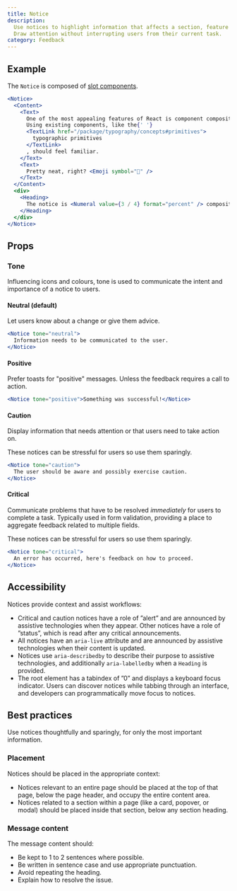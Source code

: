 ```yaml
---
title: Notice
description:
  Use notices to highlight information that affects a section, feature or page.
  Draw attention without interrupting users from their current task.
category: Feedback
---
```


## Example

The `Notice` is composed of [slot components](/package/slots).

```jsx {% live=true %}
<Notice>
  <Content>
    <Text>
      One of the most appealing features of React is component composition.
      Using existing components, like the{' '}
      <TextLink href="/package/typography/concepts#primitives">
        typographic primitives
      </TextLink>
      , should feel familiar.
    </Text>
    <Text>
      Pretty neat, right? <Emoji symbol="🎉" />
    </Text>
  </Content>
  <div>
    <Heading>
      The notice is <Numeral value={3 / 4} format="percent" /> composition
    </Heading>
  </div>
</Notice>
```

## Props

### Tone

Influencing icons and colours, tone is used to communicate the intent and
importance of a notice to users.

#### Neutral (default)

Let users know about a change or give them advice.

```jsx {% live=true %}
<Notice tone="neutral">
  Information needs to be communicated to the user.
</Notice>
```

#### Positive

Prefer toasts for "positive" messages. Unless the feedback requires a call to
action.

```jsx {% live=true %}
<Notice tone="positive">Something was successful!</Notice>
```

#### Caution

Display information that needs attention or that users need to take action on.

These notices can be stressful for users so use them sparingly.

```jsx {% live=true %}
<Notice tone="caution">
  The user should be aware and possibly exercise caution.
</Notice>
```

#### Critical

Communicate problems that have to be resolved _immediately_ for users to
complete a task. Typically used in form validation, providing a place to
aggregate feedback related to multiple fields.

These notices can be stressful for users so use them sparingly.

```jsx {% live=true %}
<Notice tone="critical">
  An error has occurred, here's feedback on how to proceed.
</Notice>
```

## Accessibility

Notices provide context and assist workflows:

- Critical and caution notices have a role of ”alert” and are announced by
  assistive technologies when they appear. Other notices have a role of
  ”status”, which is read after any critical announcements.
- All notices have an `aria-live` attribute and are announced by assistive
  technologies when their content is updated.
- Notices use `aria-describedby` to describe their purpose to assistive
  technologies, and additionally `aria-labelledby` when a `Heading` is provided.
- The root element has a tabindex of ”0” and displays a keyboard focus
  indicator. Users can discover notices while tabbing through an interface, and
  developers can programmatically move focus to notices.

## Best practices

Use notices thoughtfully and sparingly, for only the most important information.

### Placement

Notices should be placed in the appropriate context:

- Notices relevant to an entire page should be placed at the top of that page,
  below the page header, and occupy the entire content area.
- Notices related to a section within a page (like a card, popover, or modal)
  should be placed inside that section, below any section heading.

### Message content

The message content should:

- Be kept to 1 to 2 sentences where possible.
- Be written in sentence case and use appropriate punctuation.
- Avoid repeating the heading.
- Explain how to resolve the issue.
